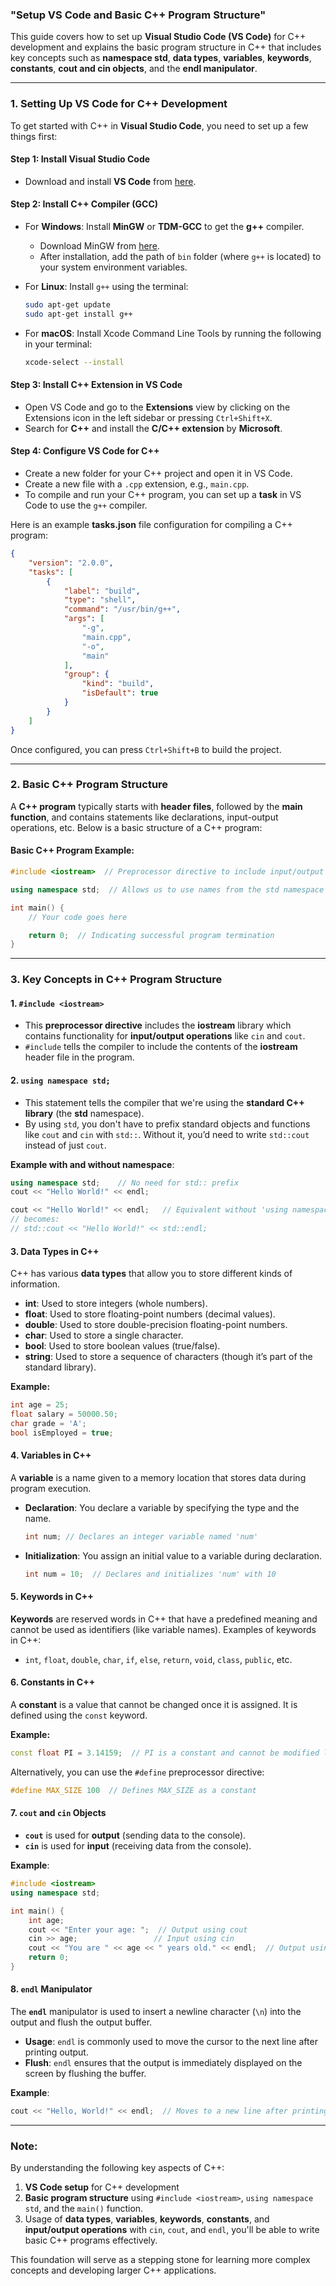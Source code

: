 ### **"Setup VS Code and Basic C++ Program Structure"**

This guide covers how to set up **Visual Studio Code (VS Code)** for C++ development and explains the basic program structure in C++ that includes key concepts such as **namespace std**, **data types**, **variables**, **keywords**, **constants**, **cout and cin objects**, and the **endl manipulator**.

---

### **1. Setting Up VS Code for C++ Development**

To get started with C++ in **Visual Studio Code**, you need to set up a few things first:

#### **Step 1: Install Visual Studio Code**
- Download and install **VS Code** from [here](https://code.visualstudio.com/).

#### **Step 2: Install C++ Compiler (GCC)**
- For **Windows**: Install **MinGW** or **TDM-GCC** to get the **g++** compiler.
  - Download MinGW from [here](http://mingw-w64.org/).
  - After installation, add the path of `bin` folder (where `g++` is located) to your system environment variables.

- For **Linux**: Install `g++` using the terminal:
  ```bash
  sudo apt-get update
  sudo apt-get install g++
  ```

- For **macOS**: Install Xcode Command Line Tools by running the following in your terminal:
  ```bash
  xcode-select --install
  ```

#### **Step 3: Install C++ Extension in VS Code**
- Open VS Code and go to the **Extensions** view by clicking on the Extensions icon in the left sidebar or pressing `Ctrl+Shift+X`.
- Search for **C++** and install the **C/C++ extension** by **Microsoft**.

#### **Step 4: Configure VS Code for C++**
- Create a new folder for your C++ project and open it in VS Code.
- Create a new file with a `.cpp` extension, e.g., `main.cpp`.
- To compile and run your C++ program, you can set up a **task** in VS Code to use the `g++` compiler.

Here is an example **tasks.json** file configuration for compiling a C++ program:

```json
{
    "version": "2.0.0",
    "tasks": [
        {
            "label": "build",
            "type": "shell",
            "command": "/usr/bin/g++",
            "args": [
                "-g",
                "main.cpp",
                "-o",
                "main"
            ],
            "group": {
                "kind": "build",
                "isDefault": true
            }
        }
    ]
}
```

Once configured, you can press `Ctrl+Shift+B` to build the project.

---

### **2. Basic C++ Program Structure**

A **C++ program** typically starts with **header files**, followed by the **main function**, and contains statements like declarations, input-output operations, etc. Below is a basic structure of a C++ program:

#### **Basic C++ Program Example**:

```cpp
#include <iostream>  // Preprocessor directive to include input/output stream

using namespace std;  // Allows us to use names from the std namespace without the 'std::' prefix

int main() {
    // Your code goes here

    return 0;  // Indicating successful program termination
}
```

---

### **3. Key Concepts in C++ Program Structure**

#### **1. `#include <iostream>`**

- This **preprocessor directive** includes the **iostream** library which contains functionality for **input/output operations** like `cin` and `cout`.
- `#include` tells the compiler to include the contents of the **iostream** header file in the program.

#### **2. `using namespace std;`**

- This statement tells the compiler that we're using the **standard C++ library** (the **std** namespace).
- By using `std`, you don't have to prefix standard objects and functions like `cout` and `cin` with `std::`. Without it, you’d need to write `std::cout` instead of just `cout`.
  
**Example with and without namespace**:
```cpp
using namespace std;    // No need for std:: prefix
cout << "Hello World!" << endl;

cout << "Hello World!" << endl;   // Equivalent without 'using namespace std;' 
// becomes:
// std::cout << "Hello World!" << std::endl;
```

#### **3. Data Types in C++**

C++ has various **data types** that allow you to store different kinds of information. 

- **int**: Used to store integers (whole numbers).
- **float**: Used to store floating-point numbers (decimal values).
- **double**: Used to store double-precision floating-point numbers.
- **char**: Used to store a single character.
- **bool**: Used to store boolean values (true/false).
- **string**: Used to store a sequence of characters (though it’s part of the standard library).

**Example:**
```cpp
int age = 25;
float salary = 50000.50;
char grade = 'A';
bool isEmployed = true;
```

#### **4. Variables in C++**

A **variable** is a name given to a memory location that stores data during program execution.

- **Declaration**: You declare a variable by specifying the type and the name.
  ```cpp
  int num; // Declares an integer variable named 'num'
  ```

- **Initialization**: You assign an initial value to a variable during declaration.
  ```cpp
  int num = 10;  // Declares and initializes 'num' with 10
  ```

#### **5. Keywords in C++**

**Keywords** are reserved words in C++ that have a predefined meaning and cannot be used as identifiers (like variable names). Examples of keywords in C++:
- `int`, `float`, `double`, `char`, `if`, `else`, `return`, `void`, `class`, `public`, etc.

#### **6. Constants in C++**

A **constant** is a value that cannot be changed once it is assigned. It is defined using the `const` keyword.

**Example:**
```cpp
const float PI = 3.14159;  // PI is a constant and cannot be modified later
```

Alternatively, you can use the `#define` preprocessor directive:
```cpp
#define MAX_SIZE 100  // Defines MAX_SIZE as a constant
```

#### **7. `cout` and `cin` Objects**

- **`cout`** is used for **output** (sending data to the console).
- **`cin`** is used for **input** (receiving data from the console).

**Example**:
```cpp
#include <iostream>
using namespace std;

int main() {
    int age;
    cout << "Enter your age: ";  // Output using cout
    cin >> age;                 // Input using cin
    cout << "You are " << age << " years old." << endl;  // Output using cout
    return 0;
}
```

#### **8. `endl` Manipulator**

The **`endl`** manipulator is used to insert a newline character (`\n`) into the output and flush the output buffer.

- **Usage**: `endl` is commonly used to move the cursor to the next line after printing output.
- **Flush**: `endl` ensures that the output is immediately displayed on the screen by flushing the buffer.

**Example**:
```cpp
cout << "Hello, World!" << endl;  // Moves to a new line after printing "Hello, World!"
```

---

### **Note:**

By understanding the following key aspects of C++:
1. **VS Code setup** for C++ development
2. **Basic program structure** using `#include <iostream>`, `using namespace std`, and the `main()` function.
3. Usage of **data types**, **variables**, **keywords**, **constants**, and **input/output operations** with `cin`, `cout`, and `endl`, you'll be able to write basic C++ programs effectively.

This foundation will serve as a stepping stone for learning more complex concepts and developing larger C++ applications.